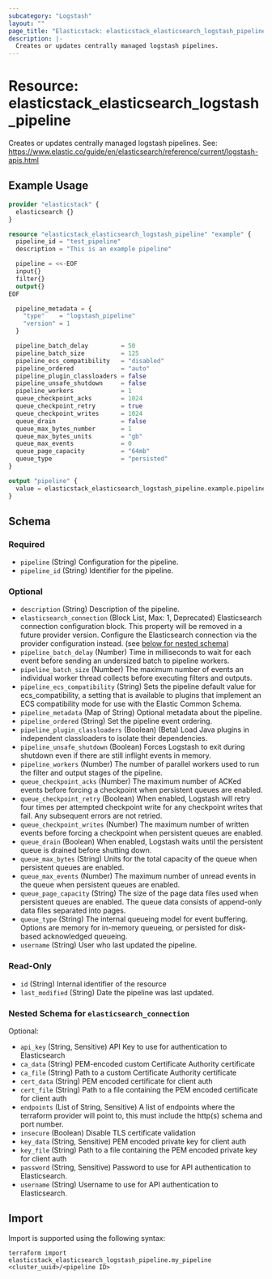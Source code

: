 ```yaml
---
subcategory: "Logstash"
layout: ""
page_title: "Elasticstack: elasticstack_elasticsearch_logstash_pipeline Resource"
description: |-
  Creates or updates centrally managed logstash pipelines.
---
```


# Resource: elasticstack_elasticsearch_logstash_pipeline

Creates or updates centrally managed logstash pipelines. See: https://www.elastic.co/guide/en/elasticsearch/reference/current/logstash-apis.html

## Example Usage

```terraform
provider "elasticstack" {
  elasticsearch {}
}

resource "elasticstack_elasticsearch_logstash_pipeline" "example" {
  pipeline_id = "test_pipeline"
  description = "This is an example pipeline"

  pipeline = <<-EOF
  input{}
  filter{}
  output{}
EOF

  pipeline_metadata = {
    "type"    = "logstash_pipeline"
    "version" = 1
  }

  pipeline_batch_delay         = 50
  pipeline_batch_size          = 125
  pipeline_ecs_compatibility   = "disabled"
  pipeline_ordered             = "auto"
  pipeline_plugin_classloaders = false
  pipeline_unsafe_shutdown     = false
  pipeline_workers             = 1
  queue_checkpoint_acks        = 1024
  queue_checkpoint_retry       = true
  queue_checkpoint_writes      = 1024
  queue_drain                  = false
  queue_max_bytes_number       = 1
  queue_max_bytes_units        = "gb"
  queue_max_events             = 0
  queue_page_capacity          = "64mb"
  queue_type                   = "persisted"
}

output "pipeline" {
  value = elasticstack_elasticsearch_logstash_pipeline.example.pipeline_id
}
```

<!-- schema generated by tfplugindocs -->
## Schema

### Required

- `pipeline` (String) Configuration for the pipeline.
- `pipeline_id` (String) Identifier for the pipeline.

### Optional

- `description` (String) Description of the pipeline.
- `elasticsearch_connection` (Block List, Max: 1, Deprecated) Elasticsearch connection configuration block. This property will be removed in a future provider version. Configure the Elasticsearch connection via the provider configuration instead. (see [below for nested schema](#nestedblock--elasticsearch_connection))
- `pipeline_batch_delay` (Number) Time in milliseconds to wait for each event before sending an undersized batch to pipeline workers.
- `pipeline_batch_size` (Number) The maximum number of events an individual worker thread collects before executing filters and outputs.
- `pipeline_ecs_compatibility` (String) Sets the pipeline default value for ecs_compatibility, a setting that is available to plugins that implement an ECS compatibility mode for use with the Elastic Common Schema.
- `pipeline_metadata` (Map of String) Optional metadata about the pipeline.
- `pipeline_ordered` (String) Set the pipeline event ordering.
- `pipeline_plugin_classloaders` (Boolean) (Beta) Load Java plugins in independent classloaders to isolate their dependencies.
- `pipeline_unsafe_shutdown` (Boolean) Forces Logstash to exit during shutdown even if there are still inflight events in memory.
- `pipeline_workers` (Number) The number of parallel workers used to run the filter and output stages of the pipeline.
- `queue_checkpoint_acks` (Number) The maximum number of ACKed events before forcing a checkpoint when persistent queues are enabled.
- `queue_checkpoint_retry` (Boolean) When enabled, Logstash will retry four times per attempted checkpoint write for any checkpoint writes that fail. Any subsequent errors are not retried.
- `queue_checkpoint_writes` (Number) The maximum number of written events before forcing a checkpoint when persistent queues are enabled.
- `queue_drain` (Boolean) When enabled, Logstash waits until the persistent queue is drained before shutting down.
- `queue_max_bytes` (String) Units for the total capacity of the queue when persistent queues are enabled.
- `queue_max_events` (Number) The maximum number of unread events in the queue when persistent queues are enabled.
- `queue_page_capacity` (String) The size of the page data files used when persistent queues are enabled. The queue data consists of append-only data files separated into pages.
- `queue_type` (String) The internal queueing model for event buffering. Options are memory for in-memory queueing, or persisted for disk-based acknowledged queueing.
- `username` (String) User who last updated the pipeline.

### Read-Only

- `id` (String) Internal identifier of the resource
- `last_modified` (String) Date the pipeline was last updated.

<a id="nestedblock--elasticsearch_connection"></a>
### Nested Schema for `elasticsearch_connection`

Optional:

- `api_key` (String, Sensitive) API Key to use for authentication to Elasticsearch
- `ca_data` (String) PEM-encoded custom Certificate Authority certificate
- `ca_file` (String) Path to a custom Certificate Authority certificate
- `cert_data` (String) PEM encoded certificate for client auth
- `cert_file` (String) Path to a file containing the PEM encoded certificate for client auth
- `endpoints` (List of String, Sensitive) A list of endpoints where the terraform provider will point to, this must include the http(s) schema and port number.
- `insecure` (Boolean) Disable TLS certificate validation
- `key_data` (String, Sensitive) PEM encoded private key for client auth
- `key_file` (String) Path to a file containing the PEM encoded private key for client auth
- `password` (String, Sensitive) Password to use for API authentication to Elasticsearch.
- `username` (String) Username to use for API authentication to Elasticsearch.

## Import

Import is supported using the following syntax:

```shell
terraform import elasticstack_elasticsearch_logstash_pipeline.my_pipeline <cluster_uuid>/<pipeline ID>
```
